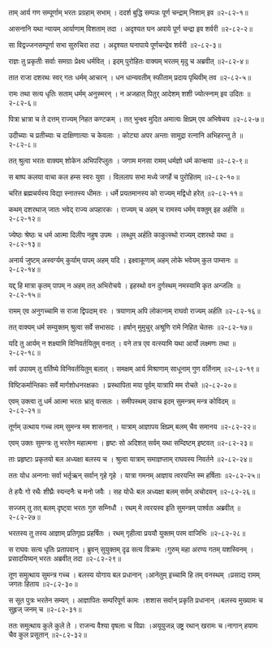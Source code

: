 ताम् आर्य गण सम्पूर्णाम् भरतः प्रग्रहाम् सभाम् ।
ददर्श बुद्धि सम्पन्नः पूर्ण चन्द्राम् निशाम् इव ॥२-८२-१॥

आसनानि यथा न्यायम् आर्याणाम् विशताम् तदा ।
अदृश्यत घन अपाये पूर्ण चन्द्रा इव शर्वरी ॥२-८२-२॥

सा विद्वज्जनसम्पूर्णा सभा सुरुचिरा तदा ।
अदृश्यत घनापाये पूर्णचन्द्रेव शर्वरी ॥२-८२-३॥

राज्ञः तु प्रकृतीः सर्वाः समग्राः प्रेक्ष्य धर्मवित् ।
इदम् पुरोहितः वाक्यम् भरतम् मृदु च अब्रवीत् ॥२-८२-४॥

तात राजा दशरथः स्वर् गतः धर्मम् आचरन् ।
धन धान्यवतीम् स्फीताम् प्रदाय पृथिवीम् तव ॥२-८२-५॥

रामः तथा सत्य धृतिः सताम् धर्मम् अनुस्मरन् ।
न अजहात् पितुर् आदेशम् शशी ज्योत्स्नाम् इव उदितः ॥२-८२-६॥

पित्रा भ्रात्रा च ते दत्तम् राज्यम् निहत कण्टकम् ।
तत् भुन्क्ष्व मुदित अमात्यः क्षिप्रम् एव अभिषेचय ॥२-८२-७॥

उदीच्याः च प्रतीच्याः च दाक्षिणात्याः च केवलाः ।
कोट्या अपर अन्ताः सामुद्रा रत्नानि अभिहरन्तु ते ॥२-८२-८॥

तत् श्रुत्वा भरतः वाक्यम् शोकेन अभिपरिप्लुतः ।
जगाम मनसा रामम् धर्मज्ञो धर्म कान्क्षया ॥२-८२-९॥

स बाष्प कलया वाचा कल हम्स स्वरः युवा ।
विललाप सभा मध्ये जगर्हे च पुरोहितम् ॥२-८२-१०॥

चरित ब्रह्मचर्यस्य विद्या स्नातस्य धीमतः ।
धर्मे प्रयतमानस्य को राज्यम् मद्विधो हरेत् ॥२-८२-११॥

कथम् दशरथाज् जातः भवेद् राज्य अपहारकः ।
राज्यम् च अहम् च रामस्य धर्मम् वक्तुम् इह अर्हसि ॥२-८२-१२॥

ज्येष्ठः श्रेष्ठः च धर्म आत्मा दिलीप नहुष उपमः ।
लब्धुम् अर्हति काकुत्स्थो राज्यम् दशरथो यथा ॥२-८२-१३॥

अनार्य जुष्टम् अस्वर्ग्यम् कुर्याम् पापम् अहम् यदि ।
इक्ष्वाकूणाम् अहम् लोके भवेयम् कुल पाम्सनः ॥२-८२-१४॥

यद्द् हि मात्रा कृतम् पापम् न अहम् तत् अभिरोचये ।
इहस्थो वन दुर्गस्थम् नमस्यामि कृत अन्जलिः ॥२-८२-१५॥

रामम् एव अनुगच्चामि स राजा द्विपदाम् वरः ।
त्रयाणाम् अपि लोकानाम् राघवो राज्यम् अर्हति ॥२-८२-१६॥

तत् वाक्यम् धर्म सम्युक्तम् श्रुत्वा सर्वे सभासदः ।
हर्षान् मुमुचुर् अश्रूणि रामे निहित चेतसः ॥२-८२-१७॥

यदि तु आर्यम् न शक्ष्यामि विनिवर्तयितुम् वनात् ।
वने तत्र एव वत्स्यामि यथा आर्यो लक्ष्मणः तथा ॥२-८२-१८॥

सर्व उपायम् तु वर्तिष्ये विनिवर्तयितुम् बलात् ।
समक्षम् आर्य मिश्राणाम् साधूनाम् गुण वर्तिनाम् ॥२-८२-१९॥

विष्टिकर्मान्तिकाः सर्वे मार्गशोधनरक्षकाः ।
प्रस्थापिता मया पूर्वम् यात्रापि मम रोचते ॥२-८२-२०॥

एवम् उक्त्वा तु धर्म आत्मा भरतः भ्रातृ वत्सलः ।
समीपस्थम् उवाच इदम् सुमन्त्रम् मन्त्र कोविदम् ॥२-८२-२१॥

तूर्णम् उत्थाय गच्च त्वम् सुमन्त्र मम शासनात् ।
यात्राम् आज्ञापय क्षिप्रम् बलम् चैव समानय ॥२-८२-२२॥

एवम् उक्तः सुमन्त्रः तु भरतेन महात्मना ।
हृष्टः सो अदिशत् सर्वम् यथा सम्दिष्टम् इष्टवत् ॥२-८२-२३॥

ताः प्रहृष्टाः प्रकृतयो बल अध्यक्षा बलस्य च ।
श्रुत्वा यात्राम् समाज्ञप्ताम् राघवस्य निवर्तने ॥२-८२-२४॥

ततः योध अन्गनाः सर्वा भर्तृऋन् सर्वान् गृहे गृहे ।
यात्रा गमनम् आज्ञाय त्वरयन्ति स्म हर्षिताः ॥२-८२-२५॥

ते हयैः गो रथैः शीघ्रैः स्यन्दनैः च मनो जवैः ।
सह योधैः बल अध्यक्षा बलम् सर्वम् अचोदयन् ॥२-८२-२६॥

सज्जम् तु तत् बलम् दृष्ट्वा भरतः गुरु सम्निधौ ।
रथम् मे त्वरयस्व इति सुमन्त्रम् पार्श्वतः अब्रवीत् ॥२-८२-२७॥

भरतस्य तु तस्य आज्ञाम् प्रतिगृह्य प्रहर्षितः ।
रथम् गृहीत्वा प्रययौ युक्तम् परम वाजिभिः ॥२-८२-२८॥

स राघवः सत्य धृतिः प्रतापवान् ।
ब्रुवन् सुयुक्तम् दृढ सत्य विक्रमः ।गुरुम् महा अरण्य गतम् यशस्विनम् ।प्रसादयिष्यन् भरतः अब्रवीत् तदा ॥२-८२-२९॥

तूण समुत्थाय सुमन्त्र गच्च ।
बलस्य योगाय बल प्रधानान् ।आनेतुम् इच्चामि हि तम् वनस्थम् ।प्रसाद्य रामम् जगतः हिताय ॥२-८२-३०॥

स सूत पुत्रः भरतेन सम्यग् ।
आज्ञापितः सम्परिपूर्ण कामः ।शशास सर्वान् प्रकृति प्रधानान् ।बलस्य मुख्यामः च सुहृज् जनम् च ॥२-८२-३१॥

ततः समुत्थाय कुले कुले ते ।
राजन्य वैश्या वृषलाः च विप्राः ।अयूयुजन्न् उष्ट्र रथान् खरामः च।नागान् हयामः चैव कुल प्रसूतान् ॥२-८२-३२॥

